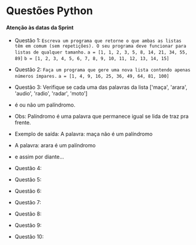 # Questões Python #
#### Atenção às datas da Sprint ####

* Questão 1: 
```Escreva um programa que retorne o que ambas as listas têm em comum (sem repetições). O seu programa deve funcionar para listas de qualquer tamanho.```
```a = [1, 1, 2, 3, 5, 8, 14, 21, 34, 55, 89]```
```b = [1, 2, 3, 4, 5, 6, 7, 8, 9, 10, 11, 12, 13, 14, 15]```

* Questão 2: 
```Faça um programa que gere uma nova lista contendo apenas números ímpares.```
```a = [1, 4, 9, 16, 25, 36, 49, 64, 81, 100]```

* Questão 3: Verifique se cada uma das palavras da lista ['maça', 'arara', 'audio', 'radio', 'radar', 'moto'] 
* é ou não um palíndromo.
* Obs: Palíndromo é uma palavra que permanece igual se lida de traz pra frente.
* Exemplo de saída: A palavra: maça não é um palíndromo
* A palavra: arara é um palíndromo
* e assim por diante...

* Questão 4:
* Questão 5:
* Questão 6:
* Questão 7:
* Questão 8:
* Questão 9:
* Questão 10: